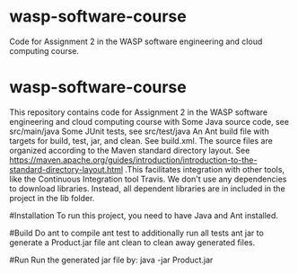 # wasp-software-course
Code for Assignment 2 in the WASP software engineering and cloud computing course.


# wasp-software-course

This repository contains code for Assignment 2 in the WASP software engineering and cloud computing course with
    Some Java source code, see src/main/java
    Some JUnit tests, see src/test/java
    An Ant build file with targets for build, test, jar, and clean. See build.xml.
    The source files are organized according to the Maven standard directory layout. See https://maven.apache.org/guides/introduction/introduction-to-the-standard-directory-layout.html .This facilitates integration with other tools, like the Continuous Integration tool Travis.
    We don't use any dependencies to download libraries. Instead, all dependent libraries are in included in the project in the lib folder.


#Installation
To run this project, you need to have Java and Ant installed.

#Build
Do
    ant to compile
    ant test to additionally run all tests
    ant jar to generate a Product.jar file
    ant clean to clean away generated files.

#Run
Run the generated jar file by:
    java -jar Product.jar
